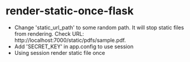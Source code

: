 # render-static-once-flask

* Change 'static_url_path' to some random path. It will stop static files from rendering.
 Check URL: http://localhost:7000/static/pdfs/sample.pdf.
* Add 'SECRET_KEY' in app.config to use session
* Using session render static file once